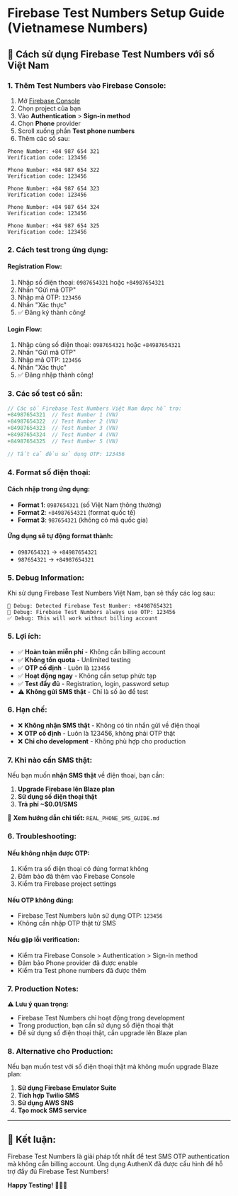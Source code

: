 # Firebase Test Numbers Setup Guide (Vietnamese Numbers)

## 🎯 **Cách sử dụng Firebase Test Numbers với số Việt Nam**

### **1. Thêm Test Numbers vào Firebase Console:**

1. Mở [Firebase Console](https://console.firebase.google.com)
2. Chọn project của bạn
3. Vào **Authentication** > **Sign-in method**
4. Chọn **Phone** provider
5. Scroll xuống phần **Test phone numbers**
6. Thêm các số sau:

```
Phone Number: +84 987 654 321
Verification code: 123456

Phone Number: +84 987 654 322
Verification code: 123456

Phone Number: +84 987 654 323
Verification code: 123456

Phone Number: +84 987 654 324
Verification code: 123456

Phone Number: +84 987 654 325
Verification code: 123456
```

### **2. Cách test trong ứng dụng:**

#### **Registration Flow:**
1. Nhập số điện thoại: `0987654321` hoặc `+84987654321`
2. Nhấn "Gửi mã OTP"
3. Nhập mã OTP: `123456`
4. Nhấn "Xác thực"
5. ✅ Đăng ký thành công!

#### **Login Flow:**
1. Nhập cùng số điện thoại: `0987654321` hoặc `+84987654321`
2. Nhấn "Gửi mã OTP"
3. Nhập mã OTP: `123456`
4. Nhấn "Xác thực"
5. ✅ Đăng nhập thành công!

### **3. Các số test có sẵn:**

```dart
// Các số Firebase Test Numbers Việt Nam được hỗ trợ:
+84987654321  // Test Number 1 (VN)
+84987654322  // Test Number 2 (VN)
+84987654323  // Test Number 3 (VN)
+84987654324  // Test Number 4 (VN)
+84987654325  // Test Number 5 (VN)

// Tất cả đều sử dụng OTP: 123456
```

### **4. Format số điện thoại:**

#### **Cách nhập trong ứng dụng:**
- **Format 1**: `0987654321` (số Việt Nam thông thường)
- **Format 2**: `+84987654321` (format quốc tế)
- **Format 3**: `987654321` (không có mã quốc gia)

#### **Ứng dụng sẽ tự động format thành:**
- `0987654321` → `+84987654321`
- `987654321` → `+84987654321`

### **5. Debug Information:**

Khi sử dụng Firebase Test Numbers Việt Nam, bạn sẽ thấy các log sau:

```
🧪 Debug: Detected Firebase Test Number: +84987654321
📱 Debug: Firebase Test Numbers always use OTP: 123456
✅ Debug: This will work without billing account
```

### **5. Lợi ích:**

- ✅ **Hoàn toàn miễn phí** - Không cần billing account
- ✅ **Không tốn quota** - Unlimited testing
- ✅ **OTP cố định** - Luôn là `123456`
- ✅ **Hoạt động ngay** - Không cần setup phức tạp
- ✅ **Test đầy đủ** - Registration, login, password setup
- ⚠️ **Không gửi SMS thật** - Chỉ là số ảo để test

### **6. Hạn chế:**

- ❌ **Không nhận SMS thật** - Không có tin nhắn gửi về điện thoại
- ❌ **OTP cố định** - Luôn là 123456, không phải OTP thật
- ❌ **Chỉ cho development** - Không phù hợp cho production

### **7. Khi nào cần SMS thật:**

Nếu bạn muốn **nhận SMS thật** về điện thoại, bạn cần:
1. **Upgrade Firebase lên Blaze plan**
2. **Sử dụng số điện thoại thật**
3. **Trả phí ~$0.01/SMS**

📖 **Xem hướng dẫn chi tiết:** `REAL_PHONE_SMS_GUIDE.md`

### **6. Troubleshooting:**

#### **Nếu không nhận được OTP:**
1. Kiểm tra số điện thoại có đúng format không
2. Đảm bảo đã thêm vào Firebase Console
3. Kiểm tra Firebase project settings

#### **Nếu OTP không đúng:**
- Firebase Test Numbers luôn sử dụng OTP: `123456`
- Không cần nhập OTP thật từ SMS

#### **Nếu gặp lỗi verification:**
- Kiểm tra Firebase Console > Authentication > Sign-in method
- Đảm bảo Phone provider đã được enable
- Kiểm tra Test phone numbers đã được thêm

### **7. Production Notes:**

⚠️ **Lưu ý quan trọng:**
- Firebase Test Numbers chỉ hoạt động trong development
- Trong production, bạn cần sử dụng số điện thoại thật
- Để sử dụng số điện thoại thật, cần upgrade lên Blaze plan

### **8. Alternative cho Production:**

Nếu bạn muốn test với số điện thoại thật mà không muốn upgrade Blaze plan:

1. **Sử dụng Firebase Emulator Suite**
2. **Tích hợp Twilio SMS**
3. **Sử dụng AWS SNS**
4. **Tạo mock SMS service**

---

## 🎉 **Kết luận:**

Firebase Test Numbers là giải pháp tốt nhất để test SMS OTP authentication mà không cần billing account. Ứng dụng AuthenX đã được cấu hình để hỗ trợ đầy đủ Firebase Test Numbers!

**Happy Testing!** 🚀📱✨
